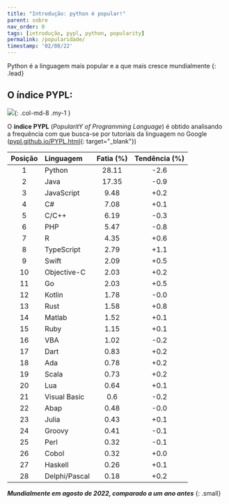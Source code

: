 ```yaml
---
title: "Introdução: python é popular!"
parent: sobre
nav_order: 0
tags: [introdução, pypl, python, popularity]
permalink: /popularidade/
timestamp: '02/08/22'
---
```


Python é a linguagem mais popular e a que mais cresce mundialmente
{: .lead}

## O índice PYPL:

![]({{site.baseurl}}/assets/images/pypl.png){: .col-md-8 .my-1 }

O **índice PYPL** (*PopularitY of Programming Language*) é obtido analisando a frequência com que busca-se por tutoriais da linguagem no Google ([pypl.github.io/PYPL.html](http://pypl.github.io/PYPL.html){: target="\_blank"})

| Posição	| Linguagem |	Fatia (%)	| Tendência (%) |
|:-------:|:--------- |:-----:|:---------:|
| 1 | Python |          28.11  | -2.6  |
| 2 | Java |          17.35  | -0.9  |
| 3 | JavaScript |          9.48  | +0.2  |
| 4 | C# |          7.08  | +0.1  |
| 5 | C/C++ |          6.19  | -0.3  |
| 6 | PHP |          5.47  | -0.8  |
| 7 | R |          4.35  | +0.6  |
| 8 | TypeScript |          2.79  | +1.1  |
| 9 | Swift |          2.09  | +0.5  |
| 10 | Objective-C |          2.03  | +0.2  |
| 11 | Go |          2.03  | +0.5  |
| 12 | Kotlin |          1.78  | -0.0  |
| 13 | Rust |          1.58  | +0.8  |
| 14 | Matlab |          1.52  | +0.1  |
| 15 | Ruby |          1.15  | +0.1  |
| 16 | VBA |          1.02  | -0.2  |
| 17 | Dart |          0.83  | +0.2  |
| 18 | Ada |          0.78  | +0.2  |
| 19 | Scala |          0.73  | +0.2  |
| 20 | Lua |          0.64  | +0.1  |
| 21 | Visual Basic |          0.6  | -0.2  |
| 22 | Abap |          0.48  | -0.0  |
| 23 | Julia |          0.43  | +0.1  |
| 24 | Groovy |          0.41  | -0.1  |
| 25 | Perl |          0.32  | -0.1  |
| 26 | Cobol |          0.32  | +0.0  |
| 27 | Haskell |          0.26  | +0.1  |
| 28 | Delphi/Pascal |          0.18  | +0.2  |

***Mundialmente em agosto de 2022, comparado a um ano antes***
{: .small}
